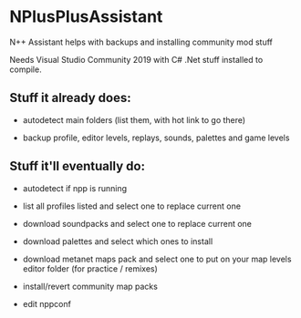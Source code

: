 # NPlusPlusAssistant
N++ Assistant helps with backups and installing community mod stuff


Needs Visual Studio Community 2019 with C# .Net stuff installed to compile.


## Stuff it already does:

* autodetect main folders (list them, with hot link to go there)

* backup profile, editor levels, replays, sounds, palettes and game levels


## Stuff it'll eventually do:

* autodetect if npp is running

* list all profiles listed and select one to replace current one

* download soundpacks and select one to replace current one

* download palettes and select which ones to install

* download metanet maps pack and select one to put on your map levels editor folder (for practice / remixes)

* install/revert community map packs

* edit nppconf